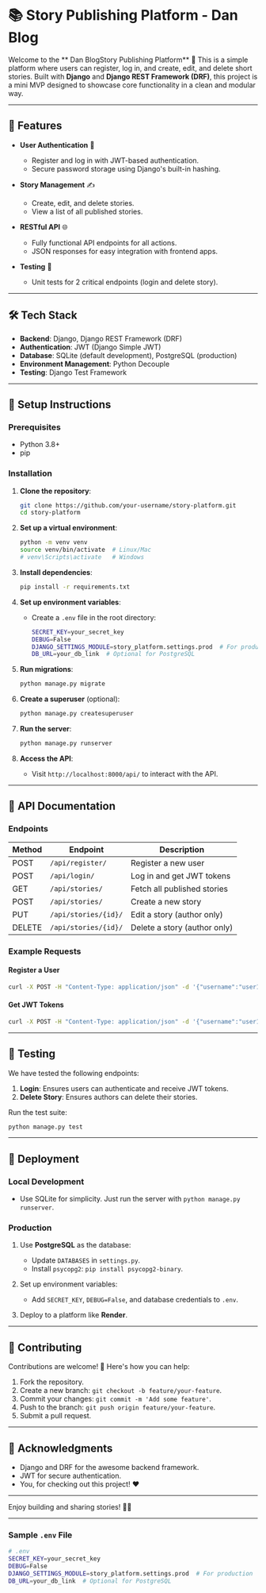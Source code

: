 # 📚 Story Publishing Platform - Dan Blog

Welcome to the **  Dan BlogStory Publishing Platform** 🎉 This is a simple platform where users can register, log in, and create, edit, and delete short stories. Built with **Django** and **Django REST Framework (DRF)**, this project is a mini MVP designed to showcase core functionality in a clean and modular way.

---

## 🚀 Features

- **User Authentication** 🔐
  - Register and log in with JWT-based authentication.
  - Secure password storage using Django's built-in hashing.

- **Story Management** ✍️
  - Create, edit, and delete stories.
  - View a list of all published stories.

- **RESTful API** 🌐
  - Fully functional API endpoints for all actions.
  - JSON responses for easy integration with frontend apps.

- **Testing** 🧪
  - Unit tests for 2 critical endpoints (login and delete story).

---

## 🛠️ Tech Stack

- **Backend**: Django, Django REST Framework (DRF)
- **Authentication**: JWT (Django Simple JWT)
- **Database**: SQLite (default development), PostgreSQL (production)
- **Environment Management**: Python Decouple
- **Testing**: Django Test Framework

---


## 🔧 Setup Instructions

### Prerequisites

- Python 3.8+
- pip

### Installation

1. **Clone the repository**:
   ```bash
   git clone https://github.com/your-username/story-platform.git
   cd story-platform
   ```

2. **Set up a virtual environment**:
   ```bash
   python -m venv venv
   source venv/bin/activate  # Linux/Mac
   # venv\Scripts\activate   # Windows
   ```

3. **Install dependencies**:
   ```bash
   pip install -r requirements.txt
   ```

4. **Set up environment variables**:
   - Create a `.env` file in the root directory:
     ```bash
     SECRET_KEY=your_secret_key
     DEBUG=False
     DJANGO_SETTINGS_MODULE=story_platform.settings.prod  # For production
     DB_URL=your_db_link  # Optional for PostgreSQL
     ```

5. **Run migrations**:
   ```bash
   python manage.py migrate
   ```

6. **Create a superuser** (optional):
   ```bash
   python manage.py createsuperuser
   ```

7. **Run the server**:
   ```bash
   python manage.py runserver
   ```

8. **Access the API**:
   - Visit `http://localhost:8000/api/` to interact with the API.

---

## 📄 API Documentation

### Endpoints

| Method | Endpoint               | Description                          |
|--------|------------------------|--------------------------------------|
| POST   | `/api/register/`       | Register a new user                  |
| POST   | `/api/login/`          | Log in and get JWT tokens            |
| GET    | `/api/stories/`        | Fetch all published stories          |
| POST   | `/api/stories/`        | Create a new story                   |
| PUT    | `/api/stories/{id}/`   | Edit a story (author only)           |
| DELETE | `/api/stories/{id}/`   | Delete a story (author only)         |

### Example Requests

#### Register a User
```bash
curl -X POST -H "Content-Type: application/json" -d '{"username":"user1","password":"pass123"}' http://localhost:8000/api/register/
```

#### Get JWT Tokens
```bash
curl -X POST -H "Content-Type: application/json" -d '{"username":"user1","password":"pass123"}' http://localhost:8000/api/login/
```

---

## 🧪 Testing

We have tested the following endpoints:
1. **Login**: Ensures users can authenticate and receive JWT tokens.
2. **Delete Story**: Ensures authors can delete their stories.

Run the test suite:
```bash
python manage.py test
```

---

## 🚀 Deployment

### Local Development
- Use SQLite for simplicity. Just run the server with `python manage.py runserver`.

### Production
1. Use **PostgreSQL** as the database:
   - Update `DATABASES` in `settings.py`.
   - Install `psycopg2`: `pip install psycopg2-binary`.

2. Set up environment variables:
   - Add `SECRET_KEY`, `DEBUG=False`, and database credentials to `.env`.

3. Deploy to a platform like **Render**.

---

## 🤝 Contributing

Contributions are welcome! 🎉 Here's how you can help:
1. Fork the repository.
2. Create a new branch: `git checkout -b feature/your-feature`.
3. Commit your changes: `git commit -m 'Add some feature'`.
4. Push to the branch: `git push origin feature/your-feature`.
5. Submit a pull request.

---


## 🙏 Acknowledgments

- Django and DRF for the awesome backend framework.
- JWT for secure authentication.
- You, for checking out this project! ❤️

---

Enjoy building and sharing stories! 📖✨

---

### Sample `.env` File

```bash
# .env
SECRET_KEY=your_secret_key
DEBUG=False
DJANGO_SETTINGS_MODULE=story_platform.settings.prod  # For production
DB_URL=your_db_link  # Optional for PostgreSQL
```